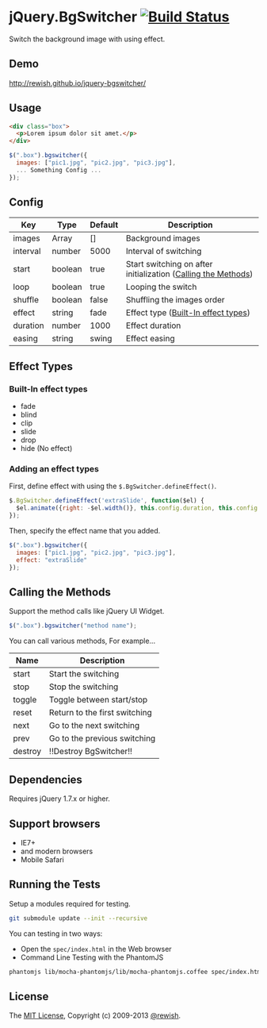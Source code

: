 jQuery.BgSwitcher [![Build Status](https://travis-ci.org/rewish/jquery-bgswitcher.png?branch=master)](https://travis-ci.org/rewish/jquery-bgswitcher)
=========================

Switch the background image with using effect.

Demo
-------------------------

http://rewish.github.io/jquery-bgswitcher/

Usage
-------------------------

```html
<div class="box">
  <p>Lorem ipsum dolor sit amet.</p>
</div>
```

```js
$(".box").bgswitcher({
  images: ["pic1.jpg", "pic2.jpg", "pic3.jpg"],
  ... Something Config ...
});
```

Config
-------------------------

| Key      | Type    | Default | Description |
| -------- | ------- | ------- | ------------|
| images   | Array   | []      | Background images |
| interval | number  | 5000    | Interval of switching |
| start    | boolean | true    | Start switching on after initialization ([Calling the Methods](#calling-the-methods)) |
| loop     | boolean | true    | Looping the switch |
| shuffle  | boolean | false   | Shuffling the images order |
| effect   | string  | fade    | Effect type ([Built-In effect types](#built-in-effect-types)) |
| duration | number  | 1000    | Effect duration |
| easing   | string  | swing   | Effect easing |

Effect Types
-------------------------

### Built-In effect types

* fade
* blind
* clip
* slide
* drop
* hide (No effect)

### Adding an effect types

First, define effect with using the `$.BgSwitcher.defineEffect()`.

```js
$.BgSwitcher.defineEffect('extraSlide', function($el) {
  $el.animate({right: -$el.width()}, this.config.duration, this.config.easing);
});
```

Then, specify the effect name that you added.

```js
$(".box").bgswitcher({
  images: ["pic1.jpg", "pic2.jpg", "pic3.jpg"],
  effect: "extraSlide"
});
```

Calling the Methods
-------------------------

Support the method calls like jQuery UI Widget.

```js
$(".box").bgswitcher("method name");
```

You can call various methods, For example...

Name    | Description
------- | -----------------------------
start   | Start the switching
stop    | Stop the switching
toggle  | Toggle between start/stop
reset   | Return to the first switching
next    | Go to the next switching
prev    | Go to the previous switching
destroy | !!Destroy BgSwitcher!!

Dependencies
-------------------------

Requires jQuery 1.7.x or higher.

Support browsers
-------------------------

* IE7+
* and modern browsers
* Mobile Safari

Running the Tests
-------------------------

Setup a modules required for testing.

```sh
git submodule update --init --recursive
```

You can testing in two ways:

* Open the `spec/index.html` in the Web browser
* Command Line Testing with the PhantomJS

```sh
phantomjs lib/mocha-phantomjs/lib/mocha-phantomjs.coffee spec/index.html
```

License
-------------------------

The [MIT License](https://github.com/rewish/jquery-bgswitcher/blob/master/LICENSE.md), Copyright (c) 2009-2013 [@rewish](https://github.com/rewish).
